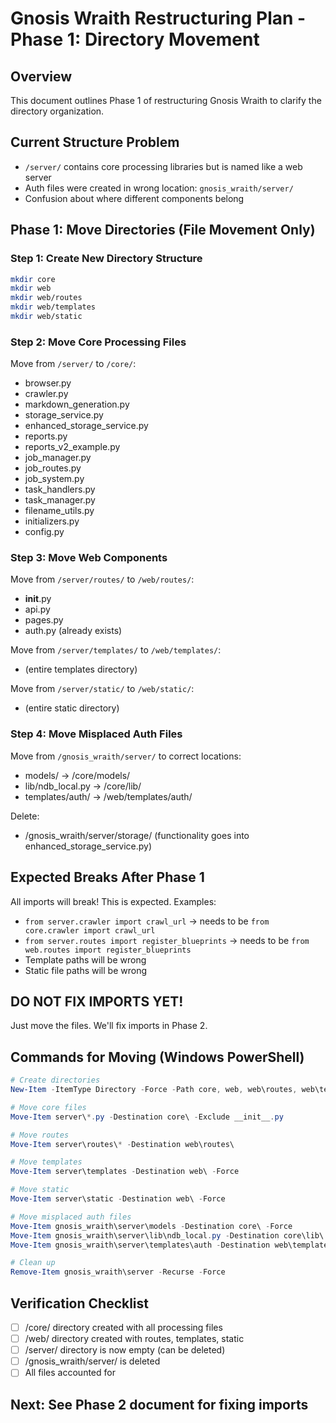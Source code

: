 # Gnosis Wraith Restructuring Plan - Phase 1: Directory Movement

## Overview
This document outlines Phase 1 of restructuring Gnosis Wraith to clarify the directory organization.

## Current Structure Problem
- `/server/` contains core processing libraries but is named like a web server
- Auth files were created in wrong location: `gnosis_wraith/server/`
- Confusion about where different components belong

## Phase 1: Move Directories (File Movement Only)

### Step 1: Create New Directory Structure
```bash
mkdir core
mkdir web
mkdir web/routes
mkdir web/templates
mkdir web/static
```

### Step 2: Move Core Processing Files
Move from `/server/` to `/core/`:
- browser.py
- crawler.py
- markdown_generation.py
- storage_service.py
- enhanced_storage_service.py
- reports.py
- reports_v2_example.py
- job_manager.py
- job_routes.py
- job_system.py
- task_handlers.py
- task_manager.py
- filename_utils.py
- initializers.py
- config.py

### Step 3: Move Web Components
Move from `/server/routes/` to `/web/routes/`:
- __init__.py
- api.py
- pages.py
- auth.py (already exists)

Move from `/server/templates/` to `/web/templates/`:
- (entire templates directory)

Move from `/server/static/` to `/web/static/`:
- (entire static directory)

### Step 4: Move Misplaced Auth Files
Move from `/gnosis_wraith/server/` to correct locations:
- models/ → /core/models/
- lib/ndb_local.py → /core/lib/
- templates/auth/ → /web/templates/auth/

Delete:
- /gnosis_wraith/server/storage/ (functionality goes into enhanced_storage_service.py)

## Expected Breaks After Phase 1
All imports will break! This is expected. Examples:
- `from server.crawler import crawl_url` → needs to be `from core.crawler import crawl_url`
- `from server.routes import register_blueprints` → needs to be `from web.routes import register_blueprints`
- Template paths will be wrong
- Static file paths will be wrong

## DO NOT FIX IMPORTS YET!
Just move the files. We'll fix imports in Phase 2.

## Commands for Moving (Windows PowerShell)
```powershell
# Create directories
New-Item -ItemType Directory -Force -Path core, web, web\routes, web\templates, web\static

# Move core files
Move-Item server\*.py -Destination core\ -Exclude __init__.py

# Move routes
Move-Item server\routes\* -Destination web\routes\

# Move templates
Move-Item server\templates -Destination web\ -Force

# Move static
Move-Item server\static -Destination web\ -Force

# Move misplaced auth files
Move-Item gnosis_wraith\server\models -Destination core\ -Force
Move-Item gnosis_wraith\server\lib\ndb_local.py -Destination core\lib\
Move-Item gnosis_wraith\server\templates\auth -Destination web\templates\ -Force

# Clean up
Remove-Item gnosis_wraith\server -Recurse -Force
```

## Verification Checklist
- [ ] /core/ directory created with all processing files
- [ ] /web/ directory created with routes, templates, static
- [ ] /server/ directory is now empty (can be deleted)
- [ ] /gnosis_wraith/server/ is deleted
- [ ] All files accounted for

## Next: See Phase 2 document for fixing imports
